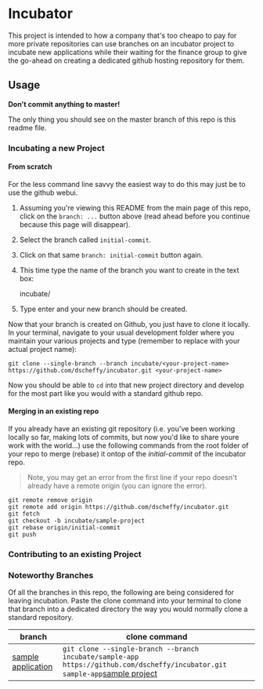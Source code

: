 # Incubator

This project is intended to how a company that's too cheapo to pay for more private repositories can use branches on an incubator project to incubate new applications while their waiting for the finance group to give the go-ahead on creating a dedicated github hosting repository for them.

## Usage

**Don't commit anything to master!**

The only thing you should see on the master branch of this repo is this readme file.

### Incubating a new Project

#### From scratch

For the less command line savvy the easiest way to do this may just be to use the github webui.

1. Assuming you're viewing this README from the main page of this repo, click on the `branch: ...` button above (read ahead before you continue because this page will disappear).
2. Select the branch called `initial-commit`.
3. Click on that same `branch: initial-commit` button again.
4. This time type the name of the branch you want to create in the text box:

    incubate/<your-project-name>

5. Type enter and your new branch should be created.

Now that your branch is created on Github, you just have to clone it locally. In your terminal, navigate to your usual development folder where you maintain your various projects and type (remember to replace <your-project-name> with your actual project name):

    git clone --single-branch --branch incubate/<your-project-name> https://github.com/dscheffy/incubator.git <your-project-name>

Now you should be able to `cd` into that new project directory and develop for the most part like you would with a standard github repo.

#### Merging in an existing repo

If you already have an existing git repository (i.e. you've been working locally so far, making lots of commits, but now you'd like to share youre work with the world...) use the following commands from the root folder of your repo to merge (rebase) it ontop of the _initial-commit_ of the incubator repo.

> Note, you may get an error from the first line if your repo doesn't already have a remote origin (you can ignore the error).

```
git remote remove origin
git remote add origin https://github.com/dscheffy/incubator.git
git fetch
git checkout -b incubate/sample-project
git rebase origin/initial-commit
git push
```

### Contributing to an existing Project


### Noteworthy Branches

Of all the branches in this repo, the following are being considered for leaving incubation. Paste the clone command into your terminal to clone that branch into a dedicated directory the way you would normally clone a standard repository.

branch | clone command
-------|--------------
[sample application](../../../tree/incubate/sample-app)|`git clone --single-branch --branch incubate/sample-app https://github.com/dscheffy/incubator.git sample-app`[sample project](../../../tree/incubate/sample-project)|`git clone --single-branch --branch incubate/sample-project https://github.com/dscheffy/incubator.git sample-project`